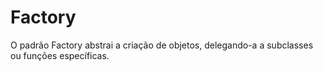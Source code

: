 # Factory

O padrão Factory abstrai a criação de objetos, delegando-a a subclasses ou funções específicas.